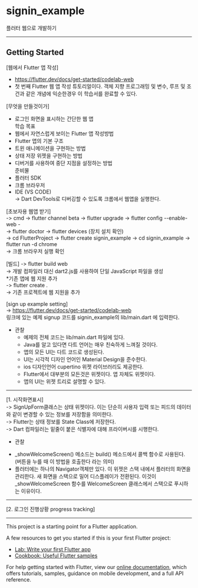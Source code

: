 # signin_example
플러터 웹으로 개발하기
* * *
## Getting Started
[웹에서 Flutter 앱 작성]   
- https://flutter.dev/docs/get-started/codelab-web    
- 첫 번째 Flutter 웹 앱 작성 튜토리얼이다. 객체 지향 프로그래밍 및 변수, 루프 및 조건과 같은 개념에 익순한경우 이 학습서를 완료할 수 있다.    

[무엇을 만들것이가]
- 로그인 화면을 표시하는 간단한 웹 앱   
학습 목표 
- 웹에서 자연스럽게 보이는 Flutter 앱 작성방법 
- Flutter 앱의 기본 구조    
- 트윈 애니메이션을 구현하는 방법    
- 상태 저장 위젯을 구현하는 방법    
- 디버거를 사용하여 중단 지점을 설정하는 방법    
준비물   
- 플러터 SDK   
- 크롬 브라우저   
- IDE (VS CODE)   
-> Dart DevTools로 디버깅할 수 있도록 크롬에서 웹앱을 실행한다.   

[초보자용 웹앱 받기]     
-> cmd -> flutter channel beta -> flutter upgrade -> flutter config --enable-web -   
-> flutter doctor -> flutter devices (장치 설치 확인)    
-> cd FlutterProject -> flutter create signin_example -> cd signin_example -> flutter run -d chrome   
-> 크롬 브라우저 실행 확인   

[빌드]
-> flutter build web    
-> 개발 컴파일러 대신 dart2.js를 사용하여 단일 JavaScript 파일을 생성    
*기존 앱에 웹 지원 추가    
-> flutter create .    
-> 기존 프로젝트에 웹 지원을 추가    

[sign up example setting]    
-> https://flutter.dev/docs/get-started/codelab-web    
링크에 있는 예제 signup 코드를 signin_example의 lib/main.dart 에 입력한다.     
- 관찰
  - 예제의 전체 코드는 lib/main.dart 파일에 있다.    
  - Java를 알고 있다면 다트 언어는 매우 친숙하게 느껴질 것이다.     
  - 앱의 모든 UI는 다트 코드로 생성된다.    
  - UI는 시각적 디자인 언어인 Material Design을 준수한다.     
  - ios 디자인언어 cupertino 위젯 라이브러리도 제공한다.     
  - Flutter에서 대부분의 모든것은 위젯이다. 앱 자체도 위젯이다.     
  - 앱의 UI는 위젯 트리로 설명할 수 있다.    
* * *
[1. 시작화면표시]    
-> SignUpForm클래스는 상태 위젯이다. 이는 단순히 사용자 입력 또는 피드의 데이터와 같이 변경할 수 있는 정보를 저장함을 의미한다.    
-> Flutter는 상태 정보를 State Class에 저장한다.   
-> Dart 컴파일러는 밑줄이 붙은 식별자에 대해 프라이버시를 시행한다.    
- 관찰
* _showWelcomeScreen() 메소드는 build() 메소드에서 콜백 함수로 사용된다. (버튼을 누를 때 이 방법을 호출한다 라는 의미)   
* 플러터에는 하나의 Navigator객체만 있다. 이 위젯은 스택 내에서 플러터의 화면을 관리한다. 새 화면을 스택으로 밀어 디스플레이가 전환된다. 이것이 _showWelcomeScreen 함수를 WelcomeScreen 클래스에서 스택으로 푸시하는 이유이다.     
* * *
[2. 로그인 진행상황 progress tracking]    
* * *
This project is a starting point for a Flutter application.

A few resources to get you started if this is your first Flutter project:

- [Lab: Write your first Flutter app](https://flutter.dev/docs/get-started/codelab)
- [Cookbook: Useful Flutter samples](https://flutter.dev/docs/cookbook)

For help getting started with Flutter, view our
[online documentation](https://flutter.dev/docs), which offers tutorials,
samples, guidance on mobile development, and a full API reference.
